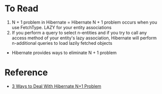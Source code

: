 # To Read
1. N + 1 problem in Hibernate = Hibernate N + 1 problem occurs when you use FetchType. LAZY for your entity associations
2. If you perform a query to select n-entities and if you try to call any access method of your entity's lazy association, Hibernate will perform n-additional queries to load lazily fetched objects

* Hibernate provides ways to eliminate N + 1 problem


# Reference
* [3 Ways to Deal With Hibernate N+1 Problem](https://hackernoon.com/3-ways-to-deal-with-hibernate-n1-problem)

